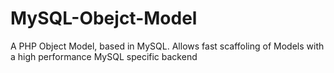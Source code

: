MySQL-Obejct-Model
==================

A PHP Object Model, based in MySQL. Allows fast scaffoling of Models with a high performance MySQL specific backend 
